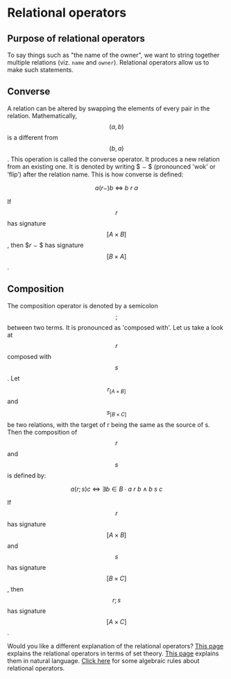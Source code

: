 # Relational operators

## Purpose of relational operators

To say things such as "the name of the owner", we want to string together multiple relations \(viz. `name` and `owner`\). Relational operators allow us to make such statements.

## Converse

A relation can be altered by swapping the elements of every pair in the relation. Mathematically, $$(a, b)$$ is a different from $$(b,a)$$. This operation is called the converse operator. It produces a new relation from an existing one. It is denoted by writing $$\smallsmile\$$ \(pronounced 'wok' or ’flip’\) after the relation name. This is how converse is defined:

$$
a(r\smallsmile)b\ \Leftrightarrow\ b\ r\ a
$$

If $$r$$ has signature$$[A\times B]$$, then $$r\smallsmile\$$ has signature $$[B\times A]$$.

## Composition

The composition operator is denoted by a semicolon $$;$$ between two terms. It is pronounced as 'composed with'. Let us take a look at $$r$$ composed with $$s$$. Let $$r_{[A\times B]}$$ and $$s_{[B\times C]}$$ be two relations, with the target of r being the same as the source of s. Then the composition of $$r$$ and $$s$$ is defined by:

$$
a(r;s)c\ \Leftrightarrow\ ∃ b∈B\ ∙\ a\ r\ b ∧ b\ s\ c
$$

If $$r$$ has signature$$[A\times B]$$and $$s$$has signature$$[B\times C]$$, then $$r;s$$ has signature $$[A\times C]$$.

Would you like a different explanation of the relational operators? [This page](../other-ways/relational-operators-in-set-theory.md) explains the relational operators in terms of set theory. [This page](../semantics-in-natural-language/relational-operators-in-natural-language.md) explains them in natural language. [Click here](../semantics-in-algebra/relational-operators-in-algebra.md) for some algebraic rules about relational operators.

